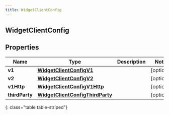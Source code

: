 ```yaml
---
title: WidgetClientConfig
---
```

## WidgetClientConfig


## Properties

| Name | Type | Description | Notes |
| ------------ | ------------- | ------------- | ------------- |
| **v1** | <!----><!---->[**WidgetClientConfigV1**](WidgetClientConfigV1.html)<!----> |  |  [optional] |
| **v2** | <!----><!---->[**WidgetClientConfigV2**](WidgetClientConfigV2.html)<!----> |  |  [optional] |
| **v1Http** | <!----><!---->[**WidgetClientConfigV1Http**](WidgetClientConfigV1Http.html)<!----> |  |  [optional] |
| **thirdParty** | <!----><!---->[**WidgetClientConfigThirdParty**](WidgetClientConfigThirdParty.html)<!----> |  |  [optional] |
{: class="table table-striped"}



